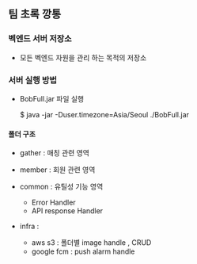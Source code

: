 ## 팀 초록 깡통

### 벡엔드 서버 저장소

- 모든 벡엔드 자원을 관리 하는 목적의 저장소

### 서버 실행 방법

- BobFull.jar 파일 실행

  $ java -jar -Duser.timezone=Asia/Seoul ./BobFull.jar

#### 폴더 구조

- gather : 매칭 관련 영역

- member : 회원 관련 영역

- common : 유틸성 기능 영역

  - Error Handler
  - API response Handler

- infra :
  - aws s3 : 폴더별 image handle , CRUD
  - google fcm : push alarm handle
